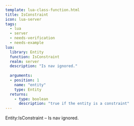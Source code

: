 ```yaml
---
template: lua-class-function.html
title: IsConstraint
icon: lua-server
tags:
  - lua
  - server
  - needs-verification
  - needs-example
lua:
  library: Entity
  function: IsConstraint
  realm: server
  description: "Is nav ignored."
  
  arguments:
  - position: 1
    name: "entity"
    type: Entity
  returns:
    - type: boolean
      description: "true if the entity is a constraint"
---
```


<div class="lua__search__keywords">
Entity:IsConstraint &#x2013; Is nav ignored.
</div>
